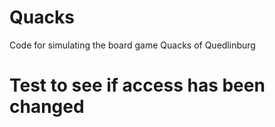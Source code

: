 # Quacks
Code for simulating the board game Quacks of Quedlinburg


# Test to see if access has been changed